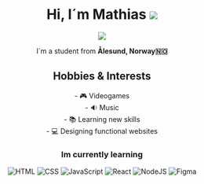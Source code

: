 <h1 align="center">Hi, I´m Mathias 
  <img src="https://cdn.7tv.app/emote/01FY4SAKPG0002SF3Y8QACNGMF/2x.avif"/>
</h1>

<p align="center">
  <img src="https://cdn.7tv.app/emote/01HR5P6GBG000E1DNDR61KF6ZT/2x.avif"/>
</p>
  

  

 <p align="center">I´m a student from <b>Ålesund, Norway🇳🇴</b></p>
 <h2 align="center">Hobbies & Interests</h2>

  <p align="center">
  - 🎮 Videogames<br>
  - 🔉 Music<br>
  - 📚 Learning new skills<br>
  - 💻 Designing functional websites
  </p>

 
<h3 align="center">Im currently learning</h3>
<p align="center">
  <img alt="HTML" src="https://img.shields.io/badge/HTML-E34F26?style=flat-square&logo=html5&logoColor=white" />
   <img alt="CSS" src="https://img.shields.io/badge/CSS-663399?style=flat-square&logo=css&logoColor=white" />
      <img alt="JavaScript" src="https://img.shields.io/badge/JavaScript-F7DF1E?style=flat-square&logo=javascript&logoColor=black" />
         <img alt="React" src="https://img.shields.io/badge/React-61DAFB?style=flat-square&logo=react&logoColor=black" />
           <img alt="NodeJS" src="https://img.shields.io/badge/Node.JS-5FA04E?style=flat-square&logo=nodedotjs&logoColor=white" />
            <img alt="Figma" src="https://img.shields.io/badge/Figma-F24E1E?style=flat-square&logo=figma&logoColor=white" />
</p>



